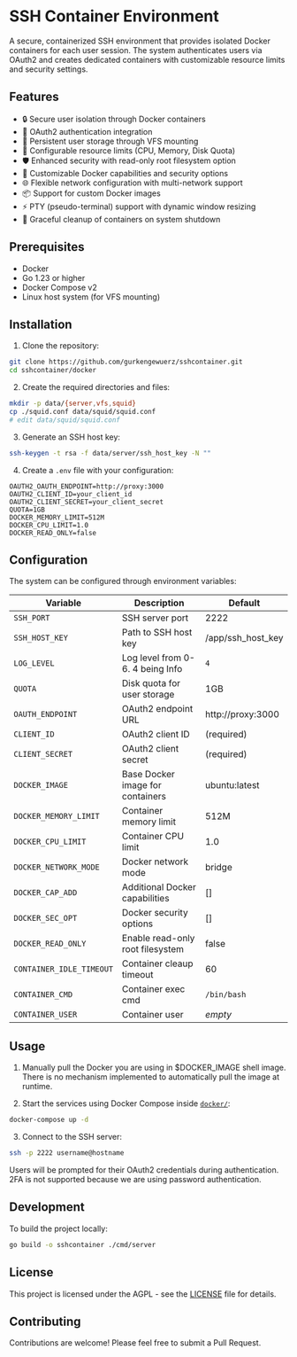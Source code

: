 # SSH Container Environment

A secure, containerized SSH environment that provides isolated Docker containers for each user session. The system
authenticates users via OAuth2 and creates dedicated containers with customizable resource limits and security settings.

## Features

- 🔒 Secure user isolation through Docker containers
- 🔑 OAuth2 authentication integration
- 💾 Persistent user storage through VFS mounting
- 🎯 Configurable resource limits (CPU, Memory, Disk Quota)
- 🛡️ Enhanced security with read-only root filesystem option
- 🔧 Customizable Docker capabilities and security options
- 🌐 Flexible network configuration with multi-network support
- 📦 Support for custom Docker images
- ⚡ PTY (pseudo-terminal) support with dynamic window resizing
- 🔄 Graceful cleanup of containers on system shutdown

## Prerequisites

- Docker
- Go 1.23 or higher
- Docker Compose v2
- Linux host system (for VFS mounting)

## Installation

1. Clone the repository:

```bash
git clone https://github.com/gurkengewuerz/sshcontainer.git
cd sshcontainer/docker
```

2. Create the required directories and files:

```bash
mkdir -p data/{server,vfs,squid}
cp ./squid.conf data/squid/squid.conf
# edit data/squid/squid.conf
```

3. Generate an SSH host key:

```bash
ssh-keygen -t rsa -f data/server/ssh_host_key -N ""
```

4. Create a `.env` file with your configuration:

```env
OAUTH2_OAUTH_ENDPOINT=http://proxy:3000
OAUTH2_CLIENT_ID=your_client_id
OAUTH2_CLIENT_SECRET=your_client_secret
QUOTA=1GB
DOCKER_MEMORY_LIMIT=512M
DOCKER_CPU_LIMIT=1.0
DOCKER_READ_ONLY=false
```

## Configuration

The system can be configured through environment variables:

| Variable                 | Description                      | Default           |
|--------------------------|----------------------------------|-------------------|
| `SSH_PORT`               | SSH server port                  | 2222              |
| `SSH_HOST_KEY`           | Path to SSH host key             | /app/ssh_host_key |
| `LOG_LEVEL`              | Log level from 0-6. 4 being Info | `4`               |
| `QUOTA`                  | Disk quota for user storage      | 1GB               |
| `OAUTH_ENDPOINT`         | OAuth2 endpoint URL              | http://proxy:3000 |
| `CLIENT_ID`              | OAuth2 client ID                 | (required)        |
| `CLIENT_SECRET`          | OAuth2 client secret             | (required)        |
| `DOCKER_IMAGE`           | Base Docker image for containers | ubuntu:latest     |
| `DOCKER_MEMORY_LIMIT`    | Container memory limit           | 512M              |
| `DOCKER_CPU_LIMIT`       | Container CPU limit              | 1.0               |
| `DOCKER_NETWORK_MODE`    | Docker network mode              | bridge            |
| `DOCKER_CAP_ADD`         | Additional Docker capabilities   | []                |
| `DOCKER_SEC_OPT`         | Docker security options          | []                |
| `DOCKER_READ_ONLY`       | Enable read-only root filesystem | false             |
| `CONTAINER_IDLE_TIMEOUT` | Container cleaup timeout         | 60                |
| `CONTAINER_CMD`          | Container exec cmd               | `/bin/bash`       |
| `CONTAINER_USER`         | Container user                   | _empty_           |

## Usage

1. Manually pull the Docker you are using in $DOCKER_IMAGE shell image. There is no mechanism implemented to
   automatically pull the image at runtime.

2. Start the services using Docker Compose inside [`docker/`](docker/):

```bash
docker-compose up -d
```

3. Connect to the SSH server:

```bash
ssh -p 2222 username@hostname
```

Users will be prompted for their OAuth2 credentials during authentication. 2FA is not supported because we are using
password authentication.

## Development

To build the project locally:

```bash
go build -o sshcontainer ./cmd/server
```

## License

This project is licensed under the AGPL - see the [LICENSE](LICENSE) file for details.

## Contributing

Contributions are welcome! Please feel free to submit a Pull Request.
